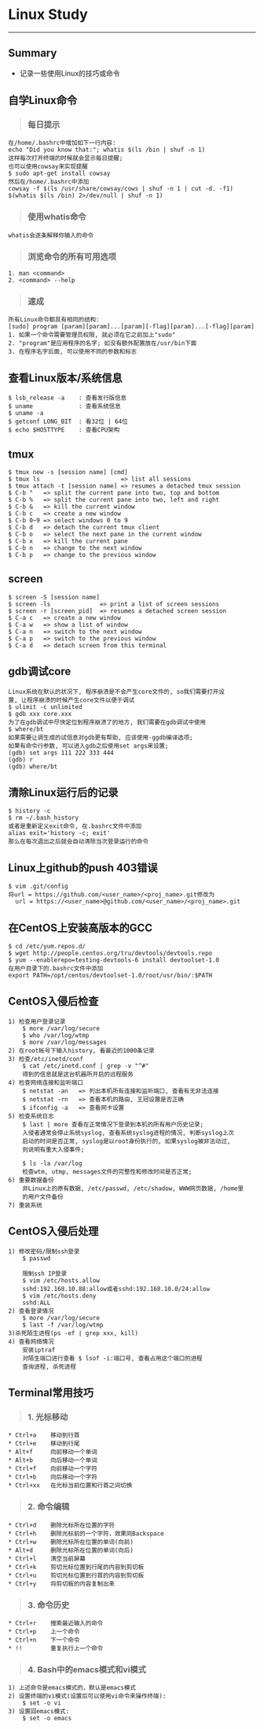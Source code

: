 # **Linux Study**
***



## **Summary**
 * 记录一些使用Linux的技巧或命令



## **自学Linux命令**
> ### **每日提示**
    在/home/.bashrc中增加如下一行内容:
    echo "Did you know that:"; whatis $(ls /bin | shuf -n 1)
    这样每次打开终端的时候就会显示每日提醒;
    也可以使用cowsay来实现提醒
    $ sudo apt-get install cowsay
    然后在/home/.bashrc中添加
    cowsay -f $(ls /usr/share/cowsay/cows | shuf -n 1 | cut -d. -f1) $(whatis $(ls /bin) 2>/dev/null | shuf -n 1)
> ### **使用whatis命令**
    whatis会逐条解释你输入的命令
> ### **浏览命令的所有可用选项**
    1. man <command>
    2. <command> --help
> ### **速成**
    所有Linux命令都具有相同的结构:
    [sudo] program [param][param]...[param][-flag][param]...[-flag][param]
    1. 如果一个命令需要管理员权限, 就必须在它之前加上"sudo"
    2. "program"是应用程序的名字; 如没有额外配置放在/usr/bin下面
    3. 在程序名字后面, 可以使用不同的参数和标志



## **查看Linux版本/系统信息**
    $ lsb_release -a    : 查看发行版信息
    $ uname             : 查看系统信息
    $ uname -a
    $ getconf LONG_BIT  : 看32位 | 64位
    $ echo $HOSTTYPE    : 查看CPU架构


## **tmux**
    $ tmux new -s [session name] [cmd]
    $ tmux ls                       => list all sessions
    $ tmux attach -t [session name] => resumes a detached tmux session 
    $ C-b "   => split the current pane into two, top and bottom
    $ C-b %   => split the current pane into two, left and right
    $ C-b &   => kill the current window
    $ C-b c   => create a new window
    $ C-b 0~9 => select windows 0 to 9
    $ C-b d   => detach the current tmux client 
    $ C-b o   => select the next pane in the current window 
    $ C-b x   => kill the current pane
    $ C-b n   => change to the next window 
    $ C-b p   => change to the previous window 



## **screen**
    $ screen -S [session name]
    $ screen -ls              => print a list of screen sessions
    $ screen -r [screen_pid]  => resumes a detached screen session
    $ C-a c   => create a new window
    $ C-a w   => show a list of window 
    $ C-a n   => switch to the next window
    $ C-a p   => switch to the previous window
    $ C-a d   => detach screen from this terminal



## **gdb调试core**
    Linux系统在默认的状况下, 程序崩溃是不会产生core文件的, so我们需要打开设
    置, 让程序崩溃的时候产生core文件以便于调试
    $ ulimit -c unlimited
    $ gdb xxx core.xxx
    为了在gdb调试中尽快定位到程序崩溃了的地方, 我们需要在gdb调试中使用
    $ where/bt
    如果需要让调生成的试信息对gdb更有帮助, 应该使用-ggdb编译选项;
    如果有命令行参数, 可以进入gdb之后使用set args来设置;
    (gdb) set args 111 222 333 444
    (gdb) r 
    (gdb) where/bt



## **清除Linux运行后的记录**
    $ history -c
    $ rm ~/.bash_history 
    或者是重新定义exit命令, 在.bashrc文件中添加
    alias exit='history -c; exit'
    那么在每次退出之后就会自动清除当次登录运行的命令



## **Linux上github的push 403错误**
    $ vim .git/config
    将url = https://github.com/<user_name>/<proj_name>.git修改为
      url = https://<user_name>@github.com/<user_name>/<proj_name>.git 


## **在CentOS上安装高版本的GCC**
    $ cd /etc/yum.repos.d/ 
    $ wget http://people.centos.org/tru/devtools/devtools.repo 
    $ yum --enablerepo=testing-devtools-6 install devtoolset-1.0
    在用户目录下的.bashrc文件中添加 
    export PATH=/opt/centos/devtoolset-1.0/root/usr/bin/:$PATH



## **CentOS入侵后检查**
    1) 检查用户登录记录
        $ more /var/log/secure 
        $ who /var/log/wtmp 
        $ more /var/log/messages 
    2) 在root帐号下输入history, 看最近的1000条记录
    3) 检查/etc/inetd/conf 
        $ cat /etc/inetd.conf | grep -v "^#"
        得到的信息就是这台机器所开启的远程服务
    4) 检查网络连接和监听端口
        $ netstat -an   => 列出本机所有连接和监听端口, 查看有无非法连接
        $ netstat -rn   => 查看本机的路由, 王冠设置是否正确
        $ ifconfig -a   => 查看网卡设置
    5) 检查系统日志
        $ last | more 查看在正常情况下登录到本机的所有用户历史记录;
        入侵者通常会停止系统syslog, 查看系统syslog进程的情况, 判断syslog上次
        启动的时间是否正常, syslog是以root身份执行的, 如果syslog被非法动过,
        则说明有重大入侵事件;
        
        $ ls -la /var/log 
        检查wtm, utmp, messages文件的完整性和修改时间是否正常;
    6) 重要数据备份
        非Linux上的原有数据, /etc/passwd, /etc/shadow, WWW网页数据, /home里
        的用户文件备份
    7) 重装系统



## **CentOS入侵后处理**
    1) 修改密码/限制ssh登录
        $ passwd 

        限制ssh IP登录
        $ vim /etc/hosts.allow 
        sshd:192.168.10.88:allow或者sshd:192.168.10.0/24:allow 
        $ vim /etc/hosts.deny
        sshd:ALL 
    2) 查看登录情况
        $ more /var/log/secure 
        $ last -f /var/log/wtmp 
    3)杀死陌生进程(ps -ef | grep xxx, kill)
    4) 查看网络情况
        安装iptraf
        对陌生端口进行查看 $ lsof -i:端口号, 查看占用这个端口的进程
        查询进程, 杀死进程


## **Terminal常用技巧**
> ### **1. 光标移动**
    * Ctrl+a    移动到行首
    * Ctrl+e    移动到行尾
    * Alt+f     向前移动一个单词
    * Alt+b     向后移动一个单词
    * Ctrl+f    向前移动一个字符
    * Ctrl+b    向后移动一个字符
    * Ctrl+xx   在光标当前位置和行首之间切换
> ### **2. 命令编辑**
    * Ctrl+d    删除光标所在位置的字符
    * Ctrl+h    删除光标前的一个字符，效果同Backspace
    * Ctrl+w    删除光标所在位置的单词(向前)
    * Alt+d     删除光标所在位置的单词(向后)
    * Ctrl+l    清空当前屏幕
    * Ctrl+k    剪切光标位置到行尾的内容到剪切板
    * Ctrl+u    剪切光标位置到行首的内容到剪切板
    * Ctrl+y    将剪切板的内容复制出来
> ### **3. 命令历史**
    * Ctrl+r    搜索最近输入的命令
    * Ctrl+p    上一个命令
    * Ctrl+n    下一个命令
    * !!        重复执行上一个命令
> ### **4. Bash中的emacs模式和vi模式**
    1) 上述命令是emacs模式的，默认是emacs模式
    2) 设置终端的vi模式(设置后可以使用vi命令来操作终端):
        $ set -o vi
    3) 设置回emacs模式:
        $ set -o emacs
